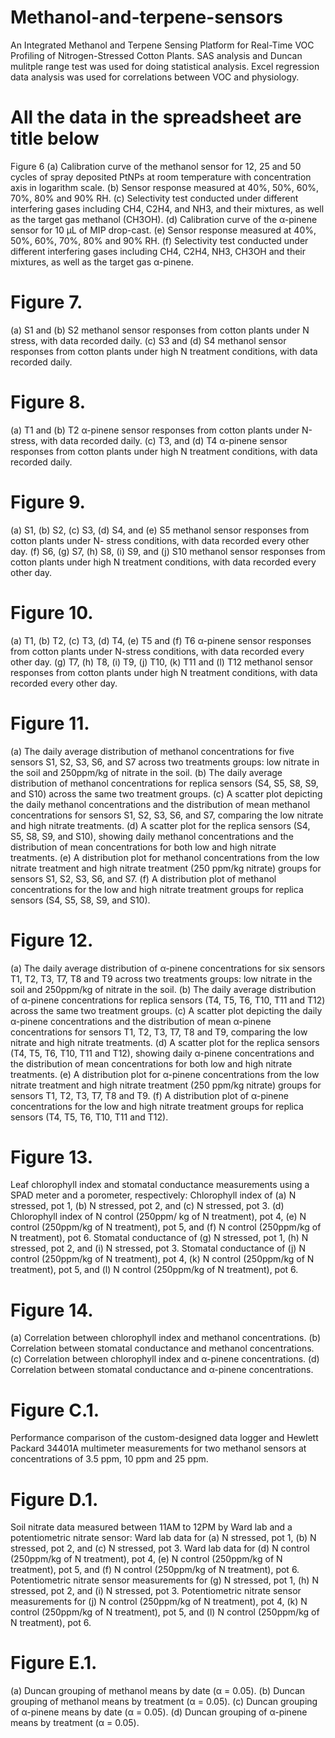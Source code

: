 # Methanol-and-terpene-sensors
An Integrated Methanol and Terpene Sensing Platform for Real-Time VOC Profiling of Nitrogen-Stressed Cotton Plants.
SAS analysis and Duncan mulitple range test was used for doing statistical analysis.
Excel regression data analysis was used for correlations between VOC and physiology.

# All the data in the spreadsheet are title below
Figure 6 (a) Calibration curve of the methanol sensor for 12, 25 and 50 cycles of spray deposited PtNPs at room temperature with concentration axis in logarithm scale. (b) Sensor response measured at 40%, 50%, 60%, 70%, 80% and 90% RH. (c) Selectivity test conducted under different interfering gases including CH4, C2H4, and NH3, and their mixtures, as well as the target gas methanol (CH3OH). (d) Calibration curve of the α-pinene sensor for 10 µL of MIP drop-cast. (e) Sensor response measured at 40%, 50%, 60%, 70%, 80% and 90% RH. (f) Selectivity test conducted under different interfering gases including CH4, C2H4, NH3, CH3OH and their mixtures, as well as the target gas α-pinene.
# Figure 7. 
(a) S1 and (b) S2 methanol sensor responses from cotton plants under N stress, with data recorded daily. (c) S3 and (d) S4 methanol sensor responses from cotton plants under high N treatment conditions, with data recorded daily. 
# Figure 8. 
(a) T1 and (b) T2 α-pinene sensor responses from cotton plants under N-stress, with data recorded daily. (c) T3, and (d) T4 α-pinene sensor responses from cotton plants under high N treatment conditions, with data recorded daily.
# Figure 9. 
(a) S1, (b) S2, (c) S3, (d) S4, and (e) S5 methanol sensor responses from cotton plants under N- stress conditions, with data recorded every other day. (f) S6, (g) S7, (h) S8, (i) S9, and (j) S10 methanol sensor responses from cotton plants under high N treatment conditions, with data recorded every other day.
# Figure 10. 
(a) T1, (b) T2, (c) T3, (d) T4, (e) T5 and (f) T6 α-pinene sensor responses from cotton plants under N-stress conditions, with data recorded every other day. (g) T7, (h) T8, (i) T9, (j) T10, (k) T11 and (l) T12 methanol sensor responses from cotton plants under high N treatment conditions, with data recorded every other day.
# Figure 11. 
(a) The daily average distribution of methanol concentrations for five sensors S1, S2, S3, S6, and S7 across two treatments groups: low nitrate in the soil and 250ppm/kg of nitrate in the soil.  (b) The daily average distribution of methanol concentrations for replica sensors (S4, S5, S8, S9, and S10) across the same two treatment groups. (c) A scatter plot depicting the daily methanol concentrations and the distribution of mean methanol concentrations for sensors S1, S2, S3, S6, and S7, comparing the low nitrate and high nitrate treatments. (d) A scatter plot for the replica sensors (S4, S5, S8, S9, and S10), showing daily methanol concentrations and the distribution of mean concentrations for both low and high nitrate treatments. (e) A distribution plot for methanol concentrations from the low nitrate treatment and high nitrate treatment (250 ppm/kg nitrate) groups for sensors S1, S2, S3, S6, and S7. (f) A distribution plot of methanol concentrations for the low and high nitrate treatment groups for replica sensors (S4, S5, S8, S9, and S10). 
# Figure 12. 
(a) The daily average distribution of α-pinene concentrations for six sensors T1, T2, T3, T7, T8 and T9 across two treatments groups: low nitrate in the soil and 250ppm/kg of nitrate in the soil.  (b) The daily average distribution of α-pinene concentrations for replica sensors (T4, T5, T6, T10, T11 and T12) across the same two treatment groups. (c) A scatter plot depicting the daily α-pinene concentrations and the distribution of mean α-pinene concentrations for sensors T1, T2, T3, T7, T8 and T9, comparing the low nitrate and high nitrate treatments. (d) A scatter plot for the replica sensors (T4, T5, T6, T10, T11 and T12), showing daily α-pinene concentrations and the distribution of mean concentrations for both low and high nitrate treatments. (e) A distribution plot for α-pinene concentrations from the low nitrate treatment and high nitrate treatment (250 ppm/kg nitrate) groups for sensors T1, T2, T3, T7, T8 and T9. (f) A distribution plot of α-pinene concentrations for the low and high nitrate treatment groups for replica sensors (T4, T5, T6, T10, T11 and T12).
# Figure 13. 
Leaf chlorophyll index and stomatal conductance measurements using a SPAD meter and a porometer, respectively: Chlorophyll index of (a) N stressed, pot 1, (b) N stressed, pot 2, and (c) N stressed, pot 3. (d) Chlorophyll index of N control (250ppm/ kg of N treatment), pot 4, (e) N control (250ppm/kg of N treatment), pot 5, and (f) N control (250ppm/kg of N treatment), pot 6. Stomatal conductance of (g) N stressed, pot 1, (h) N stressed, pot 2, and (i) N stressed, pot 3. Stomatal conductance of (j) N control (250ppm/kg of N treatment), pot 4, (k) N control (250ppm/kg of N treatment), pot 5, and (l) N control (250ppm/kg of N treatment), pot 6.
# Figure 14. 
(a) Correlation between chlorophyll index and methanol concentrations. (b) Correlation between stomatal conductance and methanol concentrations. (c) Correlation between chlorophyll index and α-pinene concentrations. (d) Correlation between stomatal conductance and α-pinene concentrations. 
# Figure C.1. 
Performance comparison of the custom-designed data logger and Hewlett Packard 34401A multimeter measurements for two methanol sensors at concentrations of 3.5 ppm, 10 ppm and 25 ppm.
# Figure D.1. 
Soil nitrate data measured between 11AM to 12PM by Ward lab and a potentiometric nitrate sensor: Ward lab data for (a) N stressed, pot 1, (b) N stressed, pot 2, and (c) N stressed, pot 3. Ward lab data for (d) N control (250ppm/kg of N treatment), pot 4, (e) N control (250ppm/kg of N treatment), pot 5, and (f) N control (250ppm/kg of N treatment), pot 6. Potentiometric nitrate sensor measurements for (g) N stressed, pot 1, (h) N stressed, pot 2, and (i) N stressed, pot 3. Potentiometric nitrate sensor measurements for (j) N control (250ppm/kg of N treatment), pot 4, (k) N control (250ppm/kg of N treatment), pot 5, and (l) N control (250ppm/kg of N treatment), pot 6.
# Figure E.1. 
(a) Duncan grouping of methanol means by date (α = 0.05). (b) Duncan grouping of methanol means by treatment (α = 0.05). (c) Duncan grouping of α-pinene means by date (α = 0.05). (d) Duncan grouping of α-pinene means by treatment (α = 0.05).
